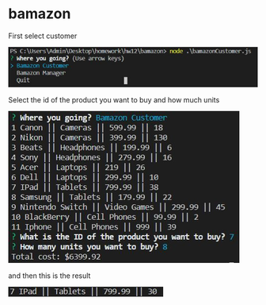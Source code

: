 # bamazon


First select customer

![Image](images/customer.JPG)

Select the id of the product you want to buy and how much units

![Image](images/customerUpdate.JPG)

and then this is the result 

![Image](images/customerResult.JPG)
